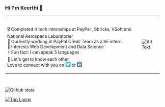 
 
### Hi I'm Keerthi 👋

<table border=0px>
 
<td>
 
<br/>
<!-- Please don't remove this: Grab your social icons from https://github.com/carlsednaoui/gitsocial -->

 🎖 Completed 4 tech internships at PayPal , Sbricks, VSoft and National Aerospace Laboratorier   
 🔭 Currently working in PayPal Credit Team as a SE intern. </br> 
 🌱 Interests Web Development and Data Science </br> 
 ⚡ Fun fact: I can speak 5 languages </br> 
 💭 Let's get to know each other </br> 
  Love to connect with you on  [![alt text][1.1]][1]  or   [![alt text][2.1]][2]      

[1.1]: https://github.com/KeerthiAkella3/KeerthiAkella3/blob/master/twitter-16x16.png (twitter icon without padding)
[2.1]: https://github.com/KeerthiAkella3/KeerthiAkella3/blob/master/linkedIn.png (LinkedIn icon without padding)

[1]: http://www.twitter.com/KeerthyAkella
[2]: https://www.linkedin.com/in/keerthi-akella-02545a169

</td>
<td>
 
 ![Alt Text](https://github.com/KeerthiAkella3/KeerthiAkella3/blob/master/89331370dfa611b339c113d9ae5c6647.gif)

</td>

</table>
<br/>
<!-- Please don't remove this: Grab your social icons from https://github.com/carlsednaoui/gitsocial -->

![Github stats](https://github-readme-stats.vercel.app/api?username=KeerthiAkella3)
<br/>

[![Top Langs](https://github-readme-stats.vercel.app/api/top-langs/?username=KeerthiAkella3&layout=compact)](https://github.com/KeerthiAkella3/github-readme-stats)

